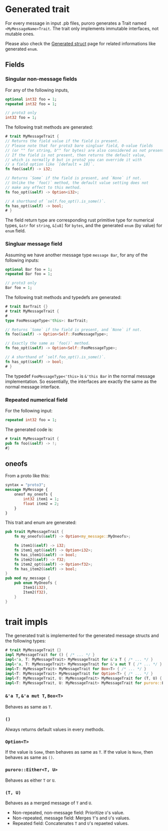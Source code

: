 # Generated trait
For every message in input .pb files, puroro generates a Trait named
`<MyMessageName>Trait`.
The trait only implements immutable interfaces, not mutable ones.

Please also check the [Generated struct](crate::internal::impls::simple) page for
related informations like generated `enum`.

## Fields

### Singular non-message fields

For any of the following inputs,

```protobuf
optional int32 foo = 1;
repeated int32 foo = 1;

// proto3 only
int32 foo = 1;
```

The following trait methods are generated:

```rust
# trait MyMessageTrait {
// Returns the field value if the field is present.
// Please note that for proto3 bare singluar field, 0-value fields
// (or "" for string, b"" for bytes) are also considered as not present.
// If the field is not present, then returns the default value,
// which is normally 0 but in proto2 you can override it with
// a field option like `[default = 10]`.
fn foo(&self) -> i32;

// Returns `Some` if the field is present, and `None` if not.
// Unlike the `foo()` method, the default value setting does not
// make any effect to this method.
fn foo_opt(&self) -> Option<i32>;

// A shorthand of `self.foo_opt().is_some()`.
fn has_opt(&self) -> bool;
# }
```

The field return type are corresponding rust primitive type for
numerical types, `&str` for `string`, `&[u8]` for `bytes`, and the
generated `enum` (by value) for `enum` field.

### Singluar message field

Assuming we have another message type `message Bar`,
for any of the following inputs:

```protobuf
optional Bar foo = 1;
repeated Bar foo = 1;

// proto3 only
Bar foo = 1;
```

The following trait methods and typedefs are generated:

```rust
# trait BarTrait {}
# trait MyMessageTrait {
#
type FooMessageType<'this>: BarTrait;

// Returns `Some` if the field is present, and `None` if not.
fn foo(&self) -> Option<Self::FooMessageType>;

// Exactly the same as `foo()` method.
fn foo_opt(&self) -> Option<Self::FooMessageType>;

// A shorthand of `self.foo_opt().is_some()`.
fn has_opt(&self) -> bool;
# }
```

The typedef `FooMessageType<'this>` is `&'this Bar` in the
normal message implementation. So essentially, the interfaces are
exactly the same as the normal message interface.

### Repeated numerical field

For the following input:

```protobuf
repeated int32 foo = 1;
```

The generated code is:

```rust
# trait MyMessageTrait {
pub fn foo(&self) -> !;
#}
```

## oneofs

From a proto like this:
```protobuf
syntax = "proto3";
message MyMessage {
    oneof my_oneofs {
        int32 item1 = 1;
        float item2 = 2;
    }
}
```

This trait and enum are generated:

```rust
pub trait MyMessageTrait {
    fn my_oneofs(&self) -> Option<my_message::MyOneofs>;

    fn item1(&self) -> i32;
    fn item1_opt(&self) -> Option<i32>;
    fn has_item1(&self) -> bool;
    fn item2(&self) -> f32;
    fn item2_opt(&self) -> Option<f32>;
    fn has_item2(&self) -> bool;
}
pub mod my_message {
    pub enum MyOneofs {
        Item1(i32),
        Item2(f32),
    }
}
```

# trait impls

The generated trait is implemented for the generated message structs and
the following types:

```rust
# trait MyMessageTrait {}
impl MyMessageTrait for () { /* ... */ }
impl<'a, T: MyMessageTrait> MyMessageTrait for &'a T { /* ... */ }
impl<'a, T: MyMessageTrait> MyMessageTrait for &'a mut T { /* ... */ }
impl<T: MyMessageTrait> MyMessageTrait for Box<T> { /* ... */ }
impl<T: MyMessageTrait> MyMessageTrait for Option<T> { /* ... */ }
impl<T: MyMessageTrait, U: MyMessageTrait> MyMessageTrait for (T, U) { /* ... */ }
impl<T: MyMessageTrait, U: MyMessageTrait> MyMessageTrait for puroro::Either<T, U> { /* ... */ }
```

### `&'a T`, `&'a mut T`, `Box<T>`
Behaves as same as `T`.

### `()`
Always returns default values in every methods.

### `Option<T>`
If the value is `Some`, then behaves as same as `T`.
If the value is `None`, then behaves as same as `()`.

### `puroro::Either<T, U>`
Behaves as either `T` or `U`.

### `(T, U)`
Behaves as a merged message of `T` and `U`.
- Non-repeated, non-message field: Prioritize `U`'s value.
- Non-repeated, message field: Merges `T`'s and `U`'s values.
- Repeated field: Concatenates `T` and `U`'s repaeted values.

